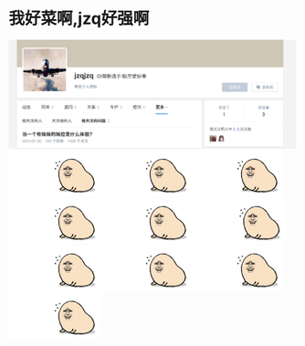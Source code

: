 # 我好菜啊,jzq好强啊
![jzq](/img/妹控jzq.png)
![](/img/膜膜膜.gif)![](/img/膜膜膜.gif)![](/img/膜膜膜.gif)![](/img/膜膜膜.gif)![](/img/膜膜膜.gif)
![](/img/膜膜膜.gif)![](/img/膜膜膜.gif)![](/img/膜膜膜.gif)![](/img/膜膜膜.gif)![](/img/膜膜膜.gif)

